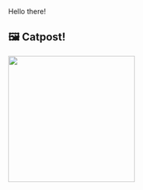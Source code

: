 Hello there!



## 🖼️ Catpost!

<sub>
    <img src="https://cdn2.thecatapi.com/images/c0f.jpg" height="256">
</sub>

